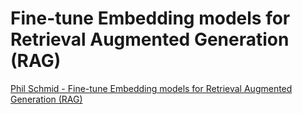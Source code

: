 # Fine-tune Embedding models for Retrieval Augmented Generation (RAG)

[Phil Schmid - Fine-tune Embedding models for Retrieval Augmented Generation (RAG)](https://www.philschmid.de/fine-tune-embedding-model-for-rag?fbclid=IwY2xjawHfd8xleHRuA2FlbQIxMAABHajMHJeyzUk_IKqC3lS1-eZ7cejyi96lN1pJEqk_UmMGQhnWSspl53eW6w_aem_IygaSnTlA8yKtG_yiCMBlQ)
